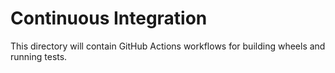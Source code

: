 # Continuous Integration

This directory will contain GitHub Actions workflows for building wheels and running tests.
